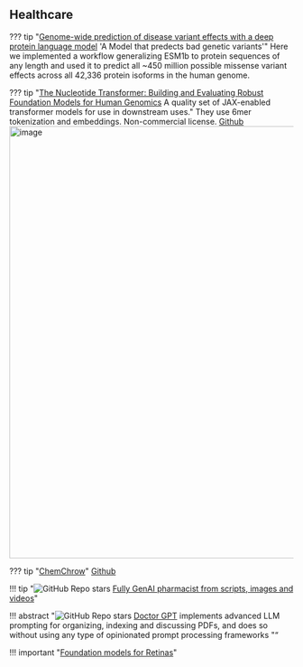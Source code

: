 ## Healthcare

??? tip "[Genome-wide prediction of disease variant effects with a deep protein language model](https://www.nature.com/articles/s41588-023-01465-0) 'A Model that predects bad genetic variants'"
    Here we implemented a workflow generalizing ESM1b to protein sequences of any length and used it to predict all ~450 million possible missense variant effects across all 42,336 protein isoforms in the human genome.

??? tip "[The Nucleotide Transformer: Building and Evaluating Robust Foundation Models for Human Genomics](https://www.biorxiv.org/content/10.1101/2023.01.11.523679v2.full.pdf) A quality set of JAX-enabled transformer models for use in downstream uses."
    They use 6mer tokenization and embeddings. Non-commercial license.
    [Github](https://www.biorxiv.org/content/10.1101/2023.01.11.523679v2.full.pdf)
    <img width="765" alt="image" src="https://github.com/ianderrington/genai/assets/76016868/660548e4-1fe8-4dfa-b020-e22d88f4f656">

??? tip "[ChemChrow](https://arxiv.org/pdf/2304.05376.pdf)"
    [Github](https://github.com/ur-whitelab/chemcrow-public)



!!! tip "![GitHub Repo stars](https://badgen.net/github/stars/kennethleungty/Generative-AI-Pharmacist) [Fully GenAI pharmacist from scripts, images and videos](https://github.com/kennethleungty/Generative-AI-Pharmacist)"


!!! abstract "![GitHub Repo stars](https://badgen.net/github/stars/FeatureBaseDB/DoctorGPT) [Doctor GPT](https://github.com/FeatureBaseDB/DoctorGPT) implements advanced LLM prompting for organizing, indexing and discussing PDFs, and does so without using any type of opinionated prompt processing frameworks "“


!!! important "[Foundation models for Retinas](https://www.nature.com/articles/s41586-023-06555-x)"